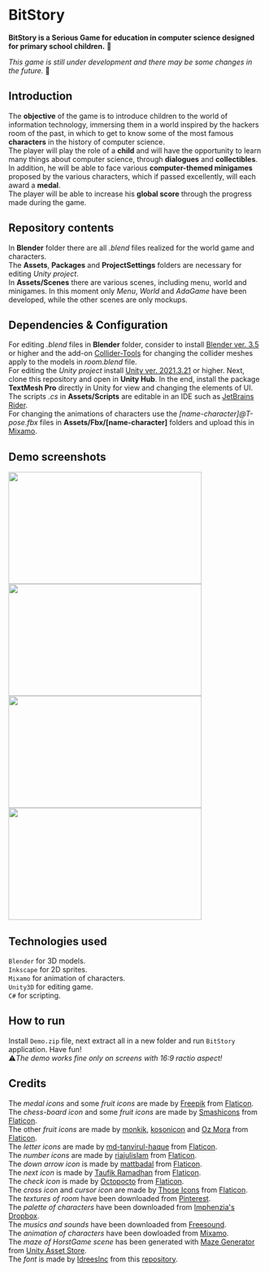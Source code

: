 # BitStory
**BitStory is a Serious Game for education in computer science designed for primary school children.** 🏫

*This game is still under development and there may be some changes in the future.* 🔄

## Introduction
The **objective** of the game is to introduce children to the world of information technology, immersing them in a world inspired by the hackers room of the past, in which to get to know some of the most famous **characters** in the history of computer science.  
The player will play the role of a **child** and will have the opportunity to learn many things about computer science, through **dialogues** and **collectibles**.
In addition, he will be able to face various **computer-themed minigames** proposed by the various characters, which if passed excellently, will each award a **medal**.  
The player will be able to increase his **global score** through the progress made during the game.

## Repository contents
In **Blender** folder there are all *.blend* files realized for the world game and characters.  
The **Assets**, **Packages** and **ProjectSettings** folders are necessary for editing *Unity project*.  
In **Assets/Scenes** there are various scenes, including menu, world and minigames. In this moment only *Menu*, *World* and *AdaGame* have been developed, while the other scenes are only mockups.

## Dependencies & Configuration
For editing *.blend* files in **Blender** folder, consider to install [Blender ver. 3.5](https://www.blender.org/download/releases/3-5/) or higher and the add-on [Collider-Tools](https://github.com/Weisl/Collider-Tools) for changing the collider meshes apply to the models in *room.blend* file.  
For editing the *Unity project* install [Unity ver. 2021.3.21](https://unity.com/releases/editor/whats-new/2021.3.21) or higher. Next, clone this repository and open in **Unity Hub**. In the end, install the package **TextMesh Pro** directly in Unity for view and changing the elements of UI.    
The scripts *.cs* in **Assets/Scripts** are editable in an IDE such as [JetBrains Rider](https://www.jetbrains.com/rider/download/).   
For changing the animations of characters use the *[name-character]@T-pose.fbx* files in **Assets/Fbx/[name-character]** folders and upload this in [Mixamo](https://www.mixamo.com/#/).

## Demo screenshots
<div>
  <img width=380 height=220 src="https://github.com/raffaele-aurucci/BitStory/assets/114738583/0ecb7b96-83e2-464c-b3c4-ffd985738125">
  <img width=380 height=220 src="https://github.com/raffaele-aurucci/BitStory/assets/114738583/0fda6b5e-7173-4c4d-9da4-69e4e7e44cd2">
  <img width=380 height=220 src="https://github.com/raffaele-aurucci/BitStory/assets/114738583/077b0ce9-53ff-4563-99f2-30b45dde5727">
  <img width=380 height=220 src="https://github.com/raffaele-aurucci/BitStory/assets/114738583/7a876ee4-5e50-4567-bbb9-be19e7d8c317">
</div>

## Technologies used
```Blender``` for 3D models.  
```Inkscape``` for 2D sprites.  
```Mixamo``` for animation of characters.  
```Unity3D``` for editing game.  
```C#``` for scripting.  

## How to run
Install ```Demo.zip``` file, next extract all in a new folder and run ```BitStory``` application. Have fun!  
⚠️*The demo works fine only on screens with 16:9 ractio aspect!* 

## Credits
The *medal icons* and some *fruit icons* are made by [Freepik](https://www.flaticon.com/authors/freepik ) from [Flaticon](www.flaticon.com).  
The *chess-board icon* and some *fruit icons* are made by [Smashicons](https://www.flaticon.com/authors/smashicons) from [Flaticon](www.flaticon.com).  
The other *fruit icons* are made by [monkik](https://www.flaticon.com/authors/monkik), [kosonicon](https://www.flaticon.com/authors/kosonicon) and [Oz Mora](https://www.flaticon.com/authors/oz-mora) from [Flaticon](www.flaticon.com).  
The *letter icons* are made by [md-tanvirul-haque](https://www.flaticon.com/authors/md-tanvirul-haque) from [Flaticon](www.flaticon.com).  
The *number icons* are made by [riajulislam](https://www.flaticon.com/authors/riajulislam) from [Flaticon](www.flaticon.com).  
The *down arrow icon* is made by [mattbadal](https://www.flaticon.com/authors/mattbadal) from [Flaticon](www.flaticon.com).  
The *next icon* is made by [Taufik Ramadhan](https://www.flaticon.com/authors/taufik-ramadhan) from [Flaticon](www.flaticon.com).  
The *check icon* is made by [Octopocto](https://www.flaticon.com/authors/octopocto) from [Flaticon](www.flaticon.com).  
The *cross icon* and *cursor icon* are made by [Those Icons](https://www.flaticon.com/authors/those-icons) from [Flaticon](www.flaticon.com).  
The *textures of room* have been downloaded from [Pinterest](https://pinterest.com/).  
The *palette of characters* have been downloaded from [Imphenzia's Dropbox](https://tinyurl.com/imphenziapalette).  
The *musics and sounds* have been downloaded from [Freesound](https://freesound.org/).  
The *animation of characters* have been dowloaded from [Mixamo](https://www.mixamo.com/#/).  
The *maze of HorstGame scene* has been generated with [Maze Generator](https://assetstore.unity.com/packages/tools/modeling/maze-generator-38689) from [Unity Asset Store](https://assetstore.unity.com/).  
The *font* is made by [IdreesInc](https://github.com/IdreesInc) from this [repository](https://github.com/IdreesInc/Minecraft-Font).
